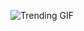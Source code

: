 ![Trending GIF](https://media2.giphy.com/media/v1.Y2lkPThiYjIxNzcyOGtmNmEwa2Z2cnFxYnYzZjEyMTNoZ2xwOGRzN3FyYWo4aDQ3bDE1NSZlcD12MV9naWZzX3NlYXJjaCZjdD1n/YYKoJL28YtscdUTGWA/giphy.gif)
